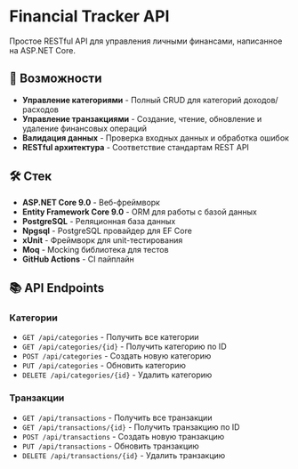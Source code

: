 # Financial Tracker API

Простое RESTful API для управления личными финансами, написанное на ASP.NET Core.

## 🚀 Возможности

- **Управление категориями** - Полный CRUD для категорий доходов/расходов
- **Управление транзакциями** - Создание, чтение, обновление и удаление финансовых операций
- **Валидация данных** - Проверка входных данных и обработка ошибок
- **RESTful архитектура** - Соответствие стандартам REST API

## 🛠️ Стек

- **ASP.NET Core 9.0** - Веб-фреймворк
- **Entity Framework Core 9.0** - ORM для работы с базой данных
- **PostgreSQL** - Реляционная база данных
- **Npgsql** - PostgreSQL провайдер для EF Core
- **xUnit** - Фреймворк для unit-тестирования
- **Moq** - Mocking библиотека для тестов
- **GitHub Actions** - CI пайплайн

## 📚 API Endpoints

### Категории
- `GET /api/categories` - Получить все категории
- `GET /api/categories/{id}` - Получить категорию по ID
- `POST /api/categories` - Создать новую категорию
- `PUT /api/categories` - Обновить категорию
- `DELETE /api/categories/{id}` - Удалить категорию

### Транзакции
- `GET /api/transactions` - Получить все транзакции
- `GET /api/transactions/{id}` - Получить транзакцию по ID
- `POST /api/transactions` - Создать новую транзакцию
- `PUT /api/transactions` - Обновить транзакцию
- `DELETE /api/transactions/{id}` - Удалить транзакцию
